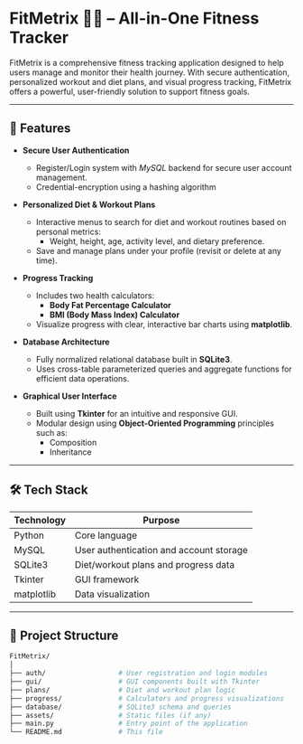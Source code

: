 # FitMetrix 🏋️‍♂️ – All-in-One Fitness Tracker 

FitMetrix is a comprehensive fitness tracking application designed to help users manage and monitor their health journey. With secure authentication, personalized workout and diet plans, and visual progress tracking, FitMetrix offers a powerful, user-friendly solution to support fitness goals.

---

## 🚀 Features

- **Secure User Authentication**  
  - Register/Login system with *MySQL* backend for secure user account management.
  - Credential-encryption using a hashing algorithm

- **Personalized Diet & Workout Plans**  
  - Interactive menus to search for diet and workout routines based on personal metrics:
    - Weight, height, age, activity level, and dietary preference.
  - Save and manage plans under your profile (revisit or delete at any time).

- **Progress Tracking**  
  - Includes two health calculators:
    - **Body Fat Percentage Calculator**
    - **BMI (Body Mass Index) Calculator**
  - Visualize progress with clear, interactive bar charts using **matplotlib**.

- **Database Architecture**  
  - Fully normalized relational database built in **SQLite3**.
  - Uses cross-table parameterized queries and aggregate functions for efficient data operations.

- **Graphical User Interface**  
  - Built using **Tkinter** for an intuitive and responsive GUI.
  - Modular design using **Object-Oriented Programming** principles such as:
    - Composition
    - Inheritance

---

## 🛠️ Tech Stack

| Technology | Purpose |
|------------|---------|
| Python     | Core language |
| MySQL      | User authentication and account storage |
| SQLite3    | Diet/workout plans and progress data |
| Tkinter    | GUI framework |
| matplotlib | Data visualization |

---

## 📁 Project Structure

```bash
FitMetrix/
│
├── auth/                  # User registration and login modules
├── gui/                   # GUI components built with Tkinter
├── plans/                 # Diet and workout plan logic
├── progress/              # Calculators and progress visualizations
├── database/              # SQLite3 schema and queries
├── assets/                # Static files (if any)
├── main.py                # Entry point of the application
└── README.md              # This file
